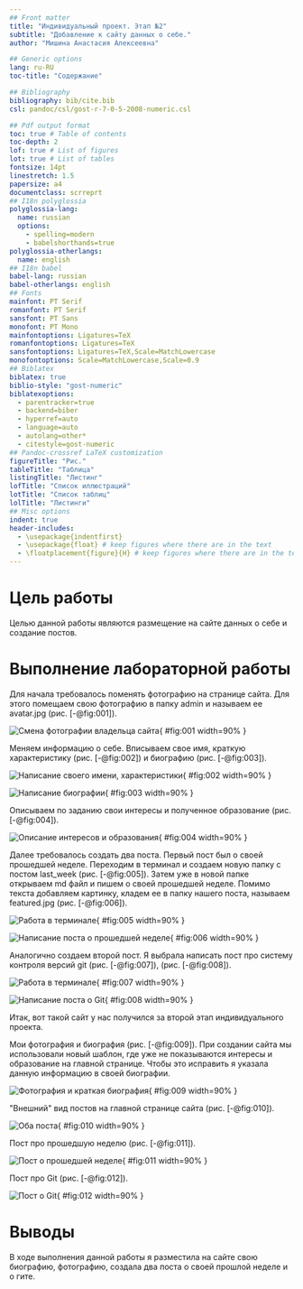 ```yaml
---
## Front matter
title: "Индивидуальный проект. Этап №2"
subtitle: "Добавление к сайту данных о себе."
author: "Мишина Анастасия Алексеевна"

## Generic options
lang: ru-RU
toc-title: "Содержание"

## Bibliography
bibliography: bib/cite.bib
csl: pandoc/csl/gost-r-7-0-5-2008-numeric.csl

## Pdf output format
toc: true # Table of contents
toc-depth: 2
lof: true # List of figures
lot: true # List of tables
fontsize: 14pt
linestretch: 1.5
papersize: a4
documentclass: scrreprt
## I18n polyglossia
polyglossia-lang:
  name: russian
  options:
	- spelling=modern
	- babelshorthands=true
polyglossia-otherlangs:
  name: english
## I18n babel
babel-lang: russian
babel-otherlangs: english
## Fonts
mainfont: PT Serif
romanfont: PT Serif
sansfont: PT Sans
monofont: PT Mono
mainfontoptions: Ligatures=TeX
romanfontoptions: Ligatures=TeX
sansfontoptions: Ligatures=TeX,Scale=MatchLowercase
monofontoptions: Scale=MatchLowercase,Scale=0.9
## Biblatex
biblatex: true
biblio-style: "gost-numeric"
biblatexoptions:
  - parentracker=true
  - backend=biber
  - hyperref=auto
  - language=auto
  - autolang=other*
  - citestyle=gost-numeric
## Pandoc-crossref LaTeX customization
figureTitle: "Рис."
tableTitle: "Таблица"
listingTitle: "Листинг"
lofTitle: "Список иллюстраций"
lotTitle: "Список таблиц"
lolTitle: "Листинги"
## Misc options
indent: true
header-includes:
  - \usepackage{indentfirst}
  - \usepackage{float} # keep figures where there are in the text
  - \floatplacement{figure}{H} # keep figures where there are in the text
---
```


# Цель работы

Целью данной работы являются размещение на сайте данных о себе и создание постов.

# Выполнение лабораторной работы

Для начала требовалось поменять фотографию на странице сайта. Для этого помещаем свою фотографию в папку admin и называем ее avatar.jpg (рис. [-@fig:001]).

![Смена фотографии владельца сайта](image/fig1.png){ #fig:001 width=90% }

Меняем информацию о себе. Вписываем свое имя, краткую характеристику (рис. [-@fig:002]) и биографию (рис. [-@fig:003]).

![Написание своего имени, характеристики](image/fig2.png){ #fig:002 width=90% }

![Написание биографии](image/fig3.png){ #fig:003 width=90% }

Описываем по заданию свои интересы и полученное образование (рис. [-@fig:004]).

![Описание интересов и образования](image/fig4.png){ #fig:004 width=90% }

Далее требовалось создать два поста. Первый пост был о своей прошедшей неделе. Переходим в терминал и создаем новую папку с постом last_week (рис. [-@fig:005]). Затем уже в новой папке открываем md файл и пишем о своей прошедшей неделе. Помимо текста добавляем картинку, кладем ее в папку нашего поста, называем featured.jpg (рис. [-@fig:006]).

![Работа в терминале](image/fig5.png){ #fig:005 width=90% }

![Написание поста о прошедшей неделе](image/fig6.png){ #fig:006 width=90% }

Аналогично создаем второй пост. Я выбрала написать пост про систему контроля версий git (рис. [-@fig:007]), (рис. [-@fig:008]).

![Работа в терминале](image/fig7.png){ #fig:007 width=90% }

![Написание поста о Git](image/fig8.png){ #fig:008 width=90% }

Итак, вот такой сайт у нас получился за второй этап индивидуального проекта.

Мои фотография и биография (рис. [-@fig:009]). При создании сайта мы использовали новый шаблон, где уже не показываются интересы и образование на главной странице. Чтобы это исправить я указала данную информацию в своей биографии.

![Фотография и краткая биография](image/fig9.png){ #fig:009 width=90% }

"Внешний" вид постов на главной странице сайта (рис. [-@fig:010]).

![Оба поста](image/fig10.png){ #fig:010 width=90% }

Пост про прошедшую неделю (рис. [-@fig:011]).

![Пост о прошедшей неделе](image/fig11.png){ #fig:011 width=90% }

Пост про Git (рис. [-@fig:012]).

![Пост о Git](image/fig12.png){ #fig:012 width=90% }

# Выводы

В ходе выполнения данной работы я разместила на сайте свою биографию, фотографию, создала два поста о своей прошлой неделе и о гите.
